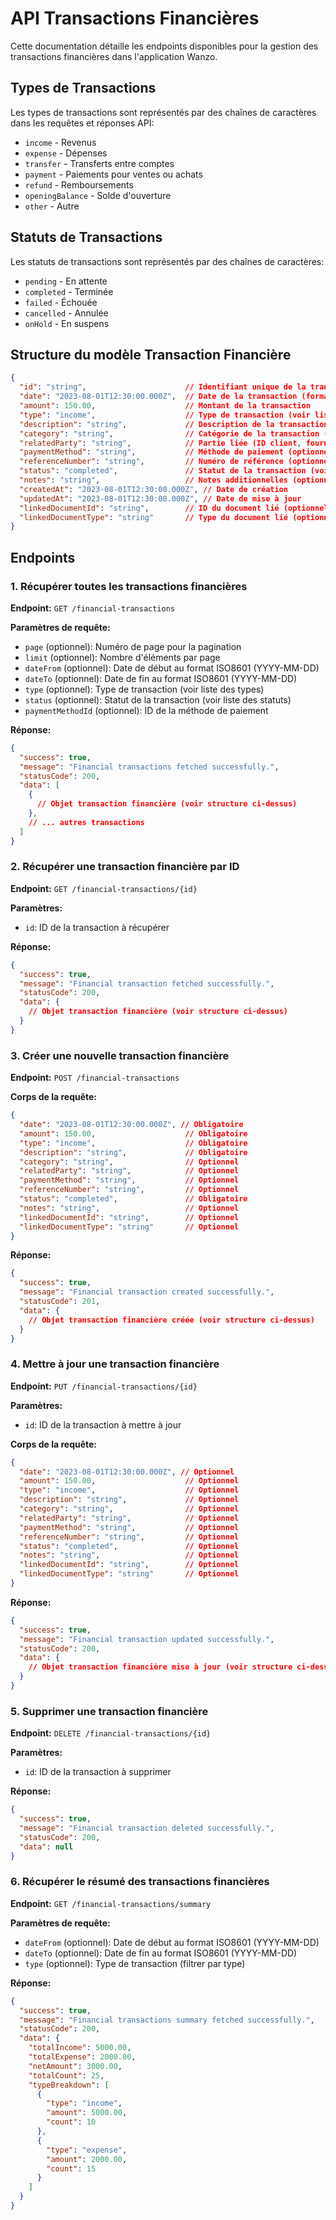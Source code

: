 # API Transactions Financières

Cette documentation détaille les endpoints disponibles pour la gestion des transactions financières dans l'application Wanzo.

## Types de Transactions

Les types de transactions sont représentés par des chaînes de caractères dans les requêtes et réponses API:

- `income` - Revenus
- `expense` - Dépenses
- `transfer` - Transferts entre comptes
- `payment` - Paiements pour ventes ou achats
- `refund` - Remboursements
- `openingBalance` - Solde d'ouverture
- `other` - Autre

## Statuts de Transactions

Les statuts de transactions sont représentés par des chaînes de caractères:

- `pending` - En attente
- `completed` - Terminée
- `failed` - Échouée
- `cancelled` - Annulée
- `onHold` - En suspens

## Structure du modèle Transaction Financière

```json
{
  "id": "string",                      // Identifiant unique de la transaction
  "date": "2023-08-01T12:30:00.000Z",  // Date de la transaction (format ISO8601)
  "amount": 150.00,                    // Montant de la transaction
  "type": "income",                    // Type de transaction (voir liste ci-dessus)
  "description": "string",             // Description de la transaction
  "category": "string",                // Catégorie de la transaction (optionnel)
  "relatedParty": "string",            // Partie liée (ID client, fournisseur, etc.) (optionnel)
  "paymentMethod": "string",           // Méthode de paiement (optionnel)
  "referenceNumber": "string",         // Numéro de référence (optionnel)
  "status": "completed",               // Statut de la transaction (voir liste ci-dessus)
  "notes": "string",                   // Notes additionnelles (optionnel)
  "createdAt": "2023-08-01T12:30:00.000Z", // Date de création
  "updatedAt": "2023-08-01T12:30:00.000Z", // Date de mise à jour
  "linkedDocumentId": "string",        // ID du document lié (optionnel)
  "linkedDocumentType": "string"       // Type du document lié (optionnel)
}
```

## Endpoints

### 1. Récupérer toutes les transactions financières

**Endpoint:** `GET /financial-transactions`

**Paramètres de requête:**
- `page` (optionnel): Numéro de page pour la pagination
- `limit` (optionnel): Nombre d'éléments par page
- `dateFrom` (optionnel): Date de début au format ISO8601 (YYYY-MM-DD)
- `dateTo` (optionnel): Date de fin au format ISO8601 (YYYY-MM-DD)
- `type` (optionnel): Type de transaction (voir liste des types)
- `status` (optionnel): Statut de la transaction (voir liste des statuts)
- `paymentMethodId` (optionnel): ID de la méthode de paiement

**Réponse:**
```json
{
  "success": true,
  "message": "Financial transactions fetched successfully.",
  "statusCode": 200,
  "data": [
    {
      // Objet transaction financière (voir structure ci-dessus)
    },
    // ... autres transactions
  ]
}
```

### 2. Récupérer une transaction financière par ID

**Endpoint:** `GET /financial-transactions/{id}`

**Paramètres:**
- `id`: ID de la transaction à récupérer

**Réponse:**
```json
{
  "success": true,
  "message": "Financial transaction fetched successfully.",
  "statusCode": 200,
  "data": {
    // Objet transaction financière (voir structure ci-dessus)
  }
}
```

### 3. Créer une nouvelle transaction financière

**Endpoint:** `POST /financial-transactions`

**Corps de la requête:**
```json
{
  "date": "2023-08-01T12:30:00.000Z", // Obligatoire
  "amount": 150.00,                    // Obligatoire
  "type": "income",                    // Obligatoire
  "description": "string",             // Obligatoire
  "category": "string",                // Optionnel
  "relatedParty": "string",            // Optionnel
  "paymentMethod": "string",           // Optionnel
  "referenceNumber": "string",         // Optionnel
  "status": "completed",               // Obligatoire
  "notes": "string",                   // Optionnel
  "linkedDocumentId": "string",        // Optionnel
  "linkedDocumentType": "string"       // Optionnel
}
```

**Réponse:**
```json
{
  "success": true,
  "message": "Financial transaction created successfully.",
  "statusCode": 201,
  "data": {
    // Objet transaction financière créée (voir structure ci-dessus)
  }
}
```

### 4. Mettre à jour une transaction financière

**Endpoint:** `PUT /financial-transactions/{id}`

**Paramètres:**
- `id`: ID de la transaction à mettre à jour

**Corps de la requête:**
```json
{
  "date": "2023-08-01T12:30:00.000Z", // Optionnel
  "amount": 150.00,                    // Optionnel
  "type": "income",                    // Optionnel
  "description": "string",             // Optionnel
  "category": "string",                // Optionnel
  "relatedParty": "string",            // Optionnel
  "paymentMethod": "string",           // Optionnel
  "referenceNumber": "string",         // Optionnel
  "status": "completed",               // Optionnel
  "notes": "string",                   // Optionnel
  "linkedDocumentId": "string",        // Optionnel
  "linkedDocumentType": "string"       // Optionnel
}
```

**Réponse:**
```json
{
  "success": true,
  "message": "Financial transaction updated successfully.",
  "statusCode": 200,
  "data": {
    // Objet transaction financière mise à jour (voir structure ci-dessus)
  }
}
```

### 5. Supprimer une transaction financière

**Endpoint:** `DELETE /financial-transactions/{id}`

**Paramètres:**
- `id`: ID de la transaction à supprimer

**Réponse:**
```json
{
  "success": true,
  "message": "Financial transaction deleted successfully.",
  "statusCode": 200,
  "data": null
}
```

### 6. Récupérer le résumé des transactions financières

**Endpoint:** `GET /financial-transactions/summary`

**Paramètres de requête:**
- `dateFrom` (optionnel): Date de début au format ISO8601 (YYYY-MM-DD)
- `dateTo` (optionnel): Date de fin au format ISO8601 (YYYY-MM-DD)
- `type` (optionnel): Type de transaction (filtrer par type)

**Réponse:**
```json
{
  "success": true,
  "message": "Financial transactions summary fetched successfully.",
  "statusCode": 200,
  "data": {
    "totalIncome": 5000.00,
    "totalExpense": 2000.00,
    "netAmount": 3000.00,
    "totalCount": 25,
    "typeBreakdown": [
      {
        "type": "income",
        "amount": 5000.00,
        "count": 10
      },
      {
        "type": "expense",
        "amount": 2000.00,
        "count": 15
      }
    ]
  }
}
```
